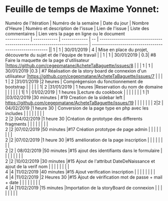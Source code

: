 # Feuille de temps de Maxime Yonnet:

Numéro de l'itération  | Numéro de la semaine | Date du jour  | Nombre d'Heure |  Numéro et description de l'issue |  Lien de l'issue | Liste des commentaires |  Lien vers la page en ligne ou le document  
------------  | ------------  | ------------- | -- | ------------------------------------------------------------------------ |  --------------------------------------------------------  ||
1             | 1              |  30/01/2019    | 4  |  Mise en place du projet, découverte du sujet et de l'équipe de travail  |    |
1             | 1              |  30/01/2019    | 0.3|  #8 Faire la maquette de la page d'utilisateur  |https://github.com/cegepmatane/AcheteTaBaguette/issues/8   |   |  |
1             | 1              |  30/01/2019   |0.3   | #7 Réalisation de la story board de connexion d'un utilisateur   |https://github.com/cegepmatane/AcheteTaBaguette/issues/7   |   |   |
1 | 2   |31/01/2019   |2 heures  | Comprégension du fonctionnement de bootstrap   |   |   |   |   |
1| 2  |31/01/2019   | 1 heures  |Reservation du nom de domaine    |   |   |   |   |   |
1| 1   | 01/02/2019  | 1 heures   |Lecture du cookbook   |   |   |   |   |   |   |
1 |1   |03/02/2019   |30 minutes    |  #19 Creation de la sidebar left | https://github.com/cegepmatane/AcheteTaBaguette/issues/19   |   |   |   |   |   |   |
2|2   | 04/02/2019  |1 heure 30   | Conversion de la page type en php avec les includes  |   |   |   |   |   |   |   |  
2  |2   |04/02/2019   |1 heure 30   |Création de prototype des differents fragments   |   |   |   |   |   |   |   |  
2  |2   |07/02/2019   |50 minutes   |#17 Création prototype de page admin    |   |   |   |   |   |   |   |  
2  |2   |07/02/2019   |1 heure 30   |#15 amélioration de la page inscription   |   |   |   |   |   |   |   |  
2  |2   | 08/02/2019  |50 minutes   |#15 ajout des identifiants dans le formulaire   |   |   |   |   |   |   |   |  
2  |2   |10/02/2019   |30 minutes   |#15 Ajout de l'attribut DateDeNaissance et ajout de la verif nom   |   |   |   |   |   |   |   |  
4  |4   |11/02/2019   |40 minutes   |#15 Ajout verification inscription   |   |   |   |   |   |   |   |  
4  |4   |11/02/2019   |2 Heures 30  |#15 Ajout de vérification mot de passe + mail + date   |   |   |   |   |   |   |   |  
4  |4   |11/02/2019   |15 minutes   |Importation de la storyBoard de connexion   |   |   |   |   |   |   |   |  
